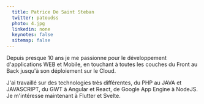```yaml
---
  title: Patrice De Saint Steban
  twitter: patoudss
  photo: 4.jpg
  linkedin: none
  keynotes: false
  sitemap: false
---
```

Depuis presque 10 ans je me passionne pour le développement d'applications WEB et Mobile, en touchant à toutes les couches du Front au Back jusqu'à son déploiement sur le Cloud.

J'ai travaillé sur des technologies très différentes, du PHP au JAVA et JAVASCRIPT, du GWT à Angular et React, de Google App Engine à NodeJS. Je m'intéresse maintenant à Flutter et Svelte.

